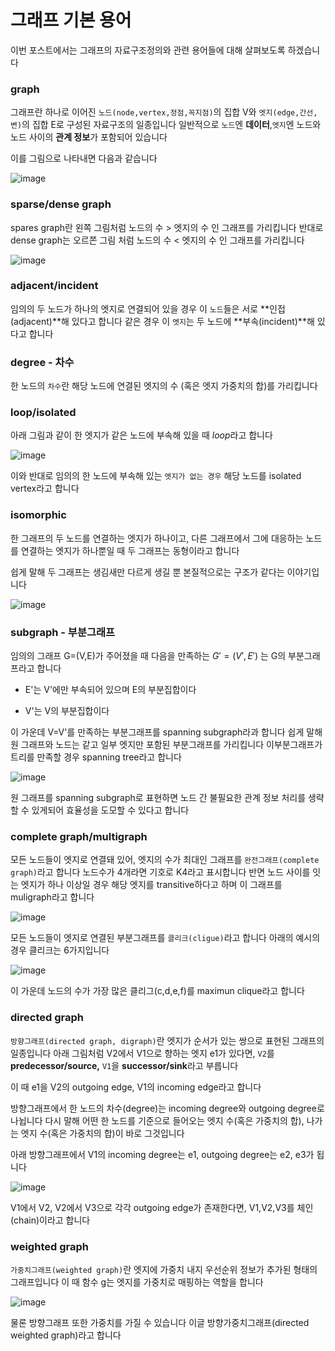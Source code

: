 # 그래프 기본 용어 

이번 포스트에서는 그래프의 자료구조정의와 관련 용어들에 대해 살펴보도록 하겠습니다 

### graph
그래프란 하나로 이어진 `노드(node,vertex,정점,꼭지점)`의 집합 V와 `엣지(edge,간선,변)`의 집합 E로 구성된 자료구조의 일종입니다 
일반적으로 `노드`엔 **데이터**,`엣지`엔 노드와 노드 사이의 **관계 정보**가 포함되어 있습니다 

이를 그림으로 나타내면 다음과 같습니다 

![image](https://user-images.githubusercontent.com/80239748/156955135-b7eac75a-3dc5-4be2-9672-79df05064bfa.png)

### sparse/dense graph

spares graph란 왼쪽 그림처럼 노드의 수 > 엣지의 수 인 그래프를 가리킵니다 반대로 dense graph는 오르쫀 그림 처럼 노드의 수 < 엣지의 수 인 그래프를 가리킵니다 

![image](https://user-images.githubusercontent.com/80239748/156955431-abc13e52-42b8-448f-901c-ca0eadf47dee.png)

### adjacent/incident

임의의 두 노드가 하나의 엣지로 연결되어 있을 경우 이 `노드`들은 서로 **인접(adjacent)**해 있다고 합니다 같은 경우 이 `엣지`는 두 노드에 **부속(incident)**해 있다고 합니다

### degree - 차수

한 노드의 `차수`란 해당 노드에 연결된 엣지의 수 (혹은 엣지 가중치의 합)를 가리킵니다 

### loop/isolated

아래 그림과 같이 한 엣지가 같은 노드에 부속해 있을 때 *loop*라고 합니다 

![image](https://user-images.githubusercontent.com/80239748/156956515-f301106c-f185-4039-8f0c-691149138268.png)

이와 반대로 임의의 한 노드에 부속해 있는 `엣지가 없는 경우` 해당 노드를 isolated vertex라고 합니다 

### isomorphic 

한 그래프의 두 노드를 연결하는 엣지가 하나이고, 다른 그래프에서 그에 대응하는 노드를 연결하는 엣지가 하나뿐일 때 두 그래프는 동형이라고 합니다 

쉽게 말해 두 그래프는 생김새만 다르게 생길 뿐 본질적으로는 구조가 같다는 이야기입니다 

![image](https://user-images.githubusercontent.com/80239748/157144652-6bef03f7-9ab4-4ef9-b7e3-60a908ee9d86.png)

### subgraph - 부분그래프

임의의 그래프 G=(V,E)가 주어졌을 때 다음을 만족하는 $G′=(V′,E′)$ 는 G의 부분그래프라고 합니다 

* E'는 V'에만 부속되어 있으며 E의 부분집합이다

* V'는 V의 부분집합이다 

이 가운데 V=V'를 만족하는 부분그래프를 spanning subgraph라과 합니다 쉽게 말해 원 그래프와 노드는 같고 일부 엣지만 포함된 부분그래프를 가리킵니다 이부분그래프가 트리를 만족할 경우 spanning tree라고 합니다 

![image](https://user-images.githubusercontent.com/80239748/157176973-eb6d1071-357f-4e15-9a13-9445a335afd1.png)

원 그래프를 spanning subgraph로 표현하면 노드 간 불필요한 관계 정보 처리를 생략할 수 있게되어 효율성을 도모할 수 있다고 합니다 

### complete graph/multigraph

모든 노드들이 엣지로 연결돼 있어, 엣지의 수가 최대인 그래프를 `완전그래프(complete graph)`라고 합니다 노드수가 4개라면 기호로 K4라고 표시합니다 반면 노드 사이를 잇는 엣지가 하나 이상일 경우 해당 엣지를 transitive하다고 하며 이 그래프를 muligraph라고 합니다 

![image](https://user-images.githubusercontent.com/80239748/157177558-b33a15da-15c9-466f-9d6f-ef0d30952111.png)

모든 노드들이 엣지로 연결된 부분그래프를 `클리크(cligue)`라고 합니다 
아래의 예시의 경우 클리크는 6가지입니다 

![image](https://user-images.githubusercontent.com/80239748/157177826-70d47b99-fcec-4823-be32-e380028b5200.png)

이 가운데 노드의 수가 가장 많은 클리그(c,d,e,f)를 maximun clique라고 합니다 

### directed graph

`방향그래프(directed graph, digraph)`란 엣지가 순서가 있는 쌍으로 표현된 그래프의 일종입니다 
아래 그림처럼 V2에서 V1으로 향하는 엣지 e1가 있다면, `V2`를 **predecessor/source,** `V1`을 **successor/sink**라고 부릅니다 

이 때 e1을 V2의 outgoing edge, V1의 incoming edge라고 합니다

방향그래프에서 한 노드의 차수(degree)는 incoming degree와 outgoing degree로 나뉩니다 
다시 말해 어떤 한 노드를 기준으로 들어오는 엣지 수(혹은 가중치의 합), 나가는 엣지 수(혹은 가중치의 합)이 바로 그것입니다 

아래 방향그래프에서 V1의 incoming degree는 e1, outgoing degree는 e2, e3가 됩니다

![image](https://user-images.githubusercontent.com/80239748/157815492-d8438dac-1ded-4a5c-88e0-cd98bf575c1b.png)

V1에서 V2, V2에서 V3으로 각각 outgoing edge가 존재한다면, V1,V2,V3를 체인(chain)이라고 합니다

### weighted graph

`가중치그래프(weighted graph)`란 엣지에 가중치 내지 우선순위 정보가 추가된 형태의 그래프입니다 이 때 함수 g는 엣지를 가중치로 매핑하는 역할을 합니다

![image](https://user-images.githubusercontent.com/80239748/157816118-a8c48340-b915-4a9c-84b1-595a35ca29c4.png)

물론 방향그래프 또한 가중치를 가질 수 있습니다 이글 방향가중치그래프(directed weighted graph)라고 합니다